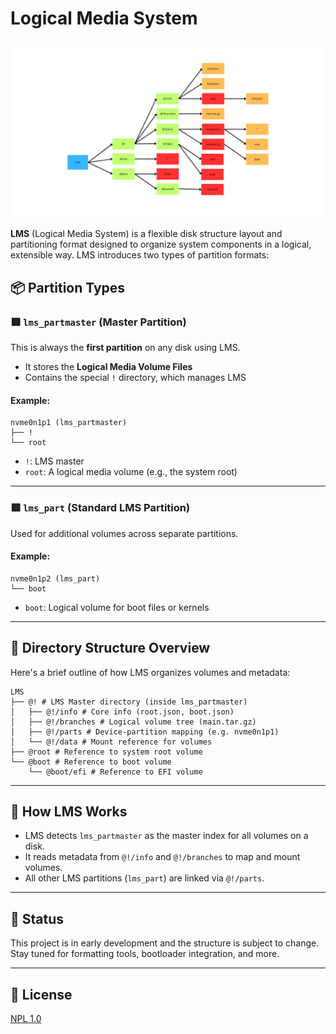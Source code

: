 # Logical Media System

![LMS](LMS.png)

**LMS** (Logical Media System) is a flexible disk structure layout and partitioning format designed to organize system components in a logical, extensible way. LMS introduces two types of partition formats:

## 📦 Partition Types

### 🟩 `lms_partmaster` (Master Partition)

This is always the **first partition** on any disk using LMS.

- It stores the **Logical Media Volume Files**
- Contains the special `!` directory, which manages LMS

#### Example:
```
nvme0n1p1 (lms_partmaster)
├── !
└── root
```
- `!`: LMS master
- `root`: A logical media volume (e.g., the system root)

---

### 🟥 `lms_part` (Standard LMS Partition)

Used for additional volumes across separate partitions.

#### Example:
```
nvme0n1p2 (lms_part) 
└── boot
```
- `boot`: Logical volume for boot files or kernels

---

## 📁 Directory Structure Overview

Here's a brief outline of how LMS organizes volumes and metadata:
```
LMS 
├── @! # LMS Master directory (inside lms_partmaster) 
│   ├── @!/info # Core info (root.json, boot.json) 
│   ├── @!/branches # Logical volume tree (main.tar.gz) 
│   ├── @!/parts # Device-partition mapping (e.g. nvme0n1p1) 
│   └── @!/data # Mount reference for volumes 
├── @root # Reference to system root volume 
└── @boot # Reference to boot volume 
    └── @boot/efi # Reference to EFI volume
```
---

## 💾 How LMS Works

- LMS detects `lms_partmaster` as the master index for all volumes on a disk.
- It reads metadata from `@!/info` and `@!/branches` to map and mount volumes.
- All other LMS partitions (`lms_part`) are linked via `@!/parts`.

---

## 🚧 Status

This project is in early development and the structure is subject to change.  
Stay tuned for formatting tools, bootloader integration, and more.

---

## 📜 License

[NPL 1.0](LICENSE)

